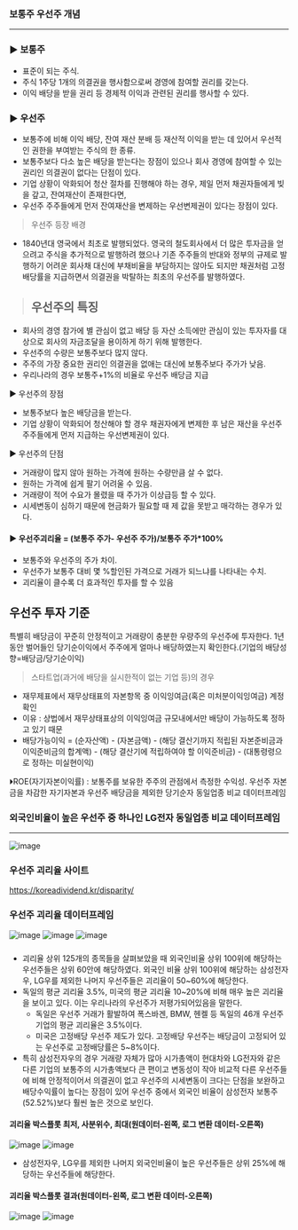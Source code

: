 ### 보통주 우선주 개념
-----
### ▶ 보통주
-   표준이 되는 주식. 
-  주식 1주당 1개의 의결권을 행사함으로써 경영에 참여할 권리를 갖는다. 
-  이익 배당을 받을 권리 등 경제적 이익과 관련된 권리를 행사할 수 있다.

### ▶ 우선주
-  보통주에 비해 이익 배당, 잔여 재산 분배 등 재산적 이익을 받는 데 있어서 우선적인 권한을 부여받는 주식의 한 종류. 
-  보통주보다 다소 높은 배당을 받는다는 장점이 있으나 회사 경영에 참여할 수 있는 권리인 의결권이 없다는 단점이 있다.
-  기업 상황이 악화되어 청산 절차를 진행해야 하는 경우, 제일 먼저 채권자들에게 빚을 갚고, 잔여재산이 존재한다면, 
-  우선주 주주들에게 먼저 잔여재산을 변제하는 우선변제권이 있다는 장점이 있다.

> 우선주 등장 배경
 - 1840년대 영국에서 최초로 발행되었다. 
 영국의 철도회사에서 더 많은 투자금을 얻으려고 주식을 추가적으로 발행하려 했으나 기존 주주들의 반대와 정부의 규제로 발행하기 어려운 회사채 대신에 
 부채비율을 부담하지는 않아도 되지만 채권처럼 고정배당률을 지급하면서 의결권을 박탈하는 최초의 우선주를 발행하였다.

> 우선주의 특징
> ----
   - 회사의 경영 참가에 별 관심이 없고 배당 등 자산 소득에만 관심이 있는 투자자를 대상으로 회사의 자금조달을 용이하게 하기 위해 발행한다. 
   - 우선주의 수량은 보통주보다 많지 않다.
   - 주주의 가장 중요한 권리인 의결권을 없애는 대신에 보통주보다 주가가 낮음.
   - 우리나라의 경우 보통주+1%의 비율로 우선주 배당금 지급

▶ 우선주의 장점
   - 보통주보다 높은 배당금을 받는다.
   - 기업 상황이 악화되어 청산해야 할 경우 채권자에게 변제한 후 남은 재산을 우선주 주주들에게 먼저 지급하는 우선변제권이 있다.

▶ 우선주의 단점
   - 거래량이 많지 않아 원하는 가격에 원하는 수량만큼 살 수 없다.
   - 원하는 가격에 쉽게 팔기 어려울 수 있음. 
   - 거래량이 적어 수요가 몰렸을 때 주가가 이상급등 할 수 있다.
   - 시세변동이 심하기 때문에 현금화가 필요할 때 제 값을 못받고 매각하는 경우가 있다.
 
#### ▶ 우선주괴리율 = (보통주 주가- 우선주 주가)/보통주 주가*100%
   - 보통주와 우선주의 주가 차이.
   - 우선주가 보통주 대비 몇 %할인된 가격으로 거래가 되느냐를 나타내는 수치.
   - 괴리율이 클수록 더 효과적인 투자를 할 수 있음


 우선주 투자 기준
 -----
   특별히 배당금이 꾸준히 안정적이고 거래량이 충분한 우량주의 우선주에 투자한다.
   1년 동안 벌어들인 당기순이익에서 주주에게 얼마나 배당하였는지 확인한다.(기업의 배당성향=배당금/당기순이익)
  > 스타트업(과거에 배당을 실시한적이 없는 기업 등)의 경우
   - 재무제표에서 재무상태표의 자본항목 중 이익잉여금(혹은 미처분이익잉여금) 계정 확인
   - 이유 : 상법에서 재무상태표상의 이익잉여금 규모내에서만 배당이 가능하도록 정하고 있기 때문 
   - 배당가능이익  = (순자산액) - (자본금액) - (해당 결산기까지 적립된 자본준비금과 이익준비금의 합계액) - (해당 결산기에 적립하여야 할 이익준비금) - (대통령령으로 정하는 미실현이익)

⏵ROE(자기자본이익률) : 보통주를 보유한 주주의 관점에서 측정한 수익성. 우선주 자본금을 차감한 자기자본과 우선주 배당금을 제외한 당기순자 동일업종 비교 데이터프레임

### 외국인비율이 높은 우선주 중 하나인 LG전자 동일업종 비교 데이터프레임 
----------
![image](https://github.com/yehee01/myrepo/assets/126887695/2014c1c9-5dee-4fe8-b764-85d3b3f3192a)



### 우선주 괴리율 사이트
https://koreadividend.kr/disparity/

### 우선주 괴리율 데이터프레임
![image](https://github.com/yehee01/myrepo/assets/126887695/bba0a63f-dc0b-44da-8456-fdd9694470e0)
![image](https://github.com/yehee01/myrepo/assets/126887695/bdf4ccff-eb94-4463-af40-3400c2337c31)
![image](https://github.com/yehee01/myrepo/assets/126887695/53d45e2c-c59f-44d6-9802-42a1fd4589bb)



###
-  괴리율 상위 125개의 종목들을 살펴보았을 때 외국인비율 상위 100위에 해당하는 우선주들은 상위 60안에 해당하였다. 
   외국인 비율 상위 100위에 해당하는 삼성전자우, LG우를 제외한 나머지 우선주들은 괴리율이 50~60%에 해당한다.
- 독일의 평균 괴리율 3.5%, 미국의 평균 괴리율 10~20%에 비해 매우 높은 괴리율을 보이고 있다.
  이는 우리나라의 우선주가 저평가되어있음을 말한다.
     - 독일은 우선주 거래가 활발하여 폭스바겐, BMW, 헨켈 등 독일의 46개 우선주 기업의 평균 괴리율은 3.5%이다.
     - 미국은 고정배당 우선주 제도가 있다. 고정배당 우선주는 배당금이 고정되어 있는 우선주로 고정배당률은 5~8%이다. 
 - 특히 삼성전자우의 경우 거래량 자체가 많아 시가총액이 현대차와 LG전자와 같은 다른 기업의 보통주의 시가총액보다 큰 편이고 
  변동성이 작아 비교적 다른 우선주들에 비해 안정적이어서 의결권이 없고 우선주의 시세변동이 크다는 단점을 보완하고 
  배당수익률이 높다는 장점이 있어 우선주 중에서 외국인 비율이 삼성전자 보통주(52.52%)보다 훨씬 높은 것으로 보인다.

#### 괴리율 박스플롯 최저, 사분위수, 최대(원데이터-왼쪽, 로그 변환 데이터-오른쪽)
![image](https://github.com/yehee01/myrepo/assets/126887695/d4cebe7d-e7fd-4fe6-ad75-bd8eca0e29c6)
![image](https://github.com/yehee01/myrepo/assets/126887695/e0d05154-49c6-414b-9651-3d0465a8d25f)

- 삼성전자우, LG우를 제외한 나머지 외국인비율이 높은 우선주들은 상위 25%에 해당하는 우선주들에 해당한다.

#### 괴리율 박스플롯 결과(원데이터-왼쪽, 로그 변환 데이터-오른쪽)
![image](https://github.com/yehee01/myrepo/assets/126887695/7b4c8dc0-a208-4604-a715-3ffe1988fa00)
![image](https://github.com/yehee01/myrepo/assets/126887695/e2d8cb43-e206-4cb9-a102-81d1ff5f1e8c)

